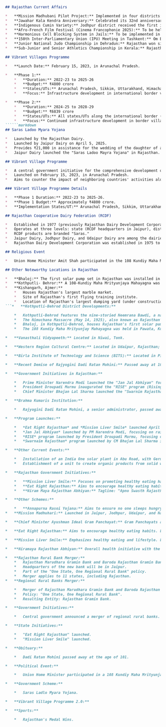 ```markdown
## Rajasthan Current Affairs

*   **Mission Madhubani Pilot Project:** Implemented in four districts: Jaipur, Jodhpur, Udaipur, and Nagaur.
*   **Jawahar Kala Kendra Anniversary:** Celebrated its 32nd anniversary.
*   **Indigenous Cumin Variety:** Jodhpur district received the first indigenous cumin variety.
*   **Afro-French Film Festival (Cinema Francophonie 2025):** To be held in Rajasthan.
*   **Harmonious Cell Blocking System in Jails:** To be implemented in Jaipur, Jodhpur, Bikaner, and Ajmer jails.
*   **150th Inter-Parliamentary Union (IPU) Meeting in Tashkent:** Om Birla represented Rajasthan.
*   **Junior National Judo Championship in Dehradun:** Rajasthan won six medals.
*   **Sub-Junior and Senior Athletics Championship in Kerala:** Rajasthan won 25 medals.

## Vibrant Villages Programme

*   **Launch Date:** February 15, 2023, in Arunachal Pradesh.

*   **Phase 1:**
    *   **Duration:** 2022-23 to 2025-26
    *   **Budget:** ₹4800 crore
    *   **States/UTs:** Arunachal Pradesh, Sikkim, Uttarakhand, Himachal Pradesh, Ladakh
    *   **Focus:** Infrastructure development in international border villages.

*   **Phase 2:**
    *   **Duration:** 2024-25 to 2028-29
    *   **Budget:** ₹6839 crore
    *   **States/UTs:** All states/UTs along the international border (including Rajasthan).
    *   **Focus:** Continued infrastructure development in border villages.
``````markdown
## Saras Ladoo Myara Yojana

*   Launched by the Rajasthan Dairy.
*   Launched by Jaipur Dairy on April 5, 2025.
*   Provides ₹21,000 in assistance for the wedding of the daughter of a registered milk producer.
*   Jaipur Dairy launched the "Saras Ladoo Mayra Yojana" in Rajasthan.

## Vibrant Village Programme

*   A central government initiative for the comprehensive development of villages in border areas.
*   Launched on February 15, 2023, in Arunachal Pradesh.
*   Aims to counter the impact of neighboring countries' activities along international borders, preventing border depopulation and related security risks.

### Vibrant Village Programme Details

*   **Phase 1 Duration:** 2022-23 to 2025-26.
*   **Phase 1 Budget:** Approximately ₹4800 crore.
*   **Implementation States/UT:** Arunachal Pradesh, Sikkim, Uttarakhand, Himachal Pradesh, and one Union Territory. The program aims to address depopulation in border areas due to cross-border tensions and facilitate border security.

## Rajasthan Cooperative Dairy Federation (RCDF)

*   Established in 1977 (previously Rajasthan Dairy Development Corporation).
*   Operates at three levels: state (RCDF headquarters in Jaipur), district (District Milk Producers' Union), and primary/village (Primary Milk Producers).
*   RCDF products are branded "Saras."
*   Jaipur Dairy, Jodhpur Dairy, and Udaipur Dairy are among the dairies distributing Saras products.
*   Rajasthan Dairy Development Corporation was established in 1975 to promote the dairy industry.

## Religious Event

*   Union Home Minister Amit Shah participated in the 108 Kundiy Maha Mrityunjay Rudra Mahayagna in Pawta, Kotputli, Behror on April 6, 2025.

## Other Noteworthy Locations in Rajasthan

*   **Bhaloj:** The first solar pump set in Rajasthan was installed in Bhaloj under the Kusum Yojana.
*   **Kothputli- Behror:** A 108-Kundiy Maha Mrityunjaya Mahayagna was organized in Pawta, Kothputli-Behror, attended by Union Home Minister Amit Shah.
*   **Kishangarh, Ajmer:**
    *   Houses Rajasthan's largest marble market.
    *   Site of Rajasthan's first flying training institute.
    *   Location of Rajasthan's largest dumping yard (under construction).
```*   **Kothputli-Behrod District Developments:**

    *   Kothputli-Behrod features the nine-storied Neemrana Bawdi, a national heritage site since 2018, built by Mansingh.
    *   The Nimuchana Massacre (May 14, 1925), also known as Rajasthan's Jallianwala Bagh massacre, occurred under Chaju Singh's command. Mahatma Gandhi compared it to the Jallianwala Bagh massacre.
    *   Bhaloj, in Kothputli-Behrod, houses Rajasthan's first solar pump set under the Kusum Yojana.
    *   The 108 Kundiy Maha Mrityunjay Mahayagna was held in Pawata, Kothputli-Behrod, attended by Union Home Minister Amit Shah.

*   **Vanasthali Vidyapeeth:** Located in Niwai, Tonk.

*   **Western Region Cultural Centre:** Located in Udaipur, Rajasthan; its patron is the Governor of Rajasthan.

*   **Birla Institute of Technology and Science (BITS):** Located in Pilani, Jhunjhunu.

*   **Recent Demise of Rajyogini Dadi Ratan Mohini:** Passed away at 101; associated with the Brahma Kumaris institute in Abu Road, Sirohi.

*   **Government Initiatives in Rajasthan:**

    *   Prime Minister Narendra Modi launched the "Jan Jal Abhiyan" for rainwater conservation.
    *   President Droupadi Murmu inaugurated the "RISE" program (Rising India through Spiritual Empowerment).
    *   Chief Minister Bhajan Lal Sharma launched the "Swarnim Rajasthan" program in February 2024.

*   **Brahma Kumaris Institution:**

    *   Rajyogini Dadi Ratan Mohini, a senior administrator, passed away. Located in Abu Road, Sirohi.

*   **Program Launches:**

    *   *Eat Right Rajasthan* and *Mission Liver Smile* launched April 7, 2025.
    *   *Jan Jal Abhiyan* launched by PM Narendra Modi, focusing on rainwater conservation.
    *   *RISE* program launched by President Droupadi Murmu, focusing on "Rising India through Spiritual Empowerment".
    *   *Swarnaim Rajasthan* program launched by CM Bhajan Lal Sharma in February 2024.

*   **Other Current Events:**

    *   Installation of an India One solar plant in Abu Road, with German collaboration.
    *   Establishment of a unit to create organic products from solid waste in Abu Road.

*   **Rajasthan Government Initiatives:**

    *   **Mission Liver Smile:** Focuses on promoting healthy eating habits. Launched on April 7th.
    *   **Eat Right Rajasthan:** Aims to encourage healthy eating habits. Launched on April 7th.
    *   **Niram Maya Rajasthan Abhiyan:** Tagline: "Apno Swasth Rajasthan." Launched on April 7th.

*   **Other Schemes:**

    *   **Annapurna Rasoi Yojana:** Aims to ensure no one sleeps hungry.
*   **Mission Madhuhari:** Launched in Jaipur, Jodhpur, Udaipur, and Nagaur districts across 12 hospitals, focusing on diabetes and Hepatitis.

*   **Chief Minister Ayushman Ideal Gram Panchayat:** Gram Panchayats achieving 100% targets receive ₹11 lakh.

*   **Eat Right Rajasthan:** Aims to encourage healthy eating habits. Launched on April 7, 2025.

*   **Mission Liver Smile:** Emphasizes healthy eating and lifestyle. Launched on April 7, 2025.

*   **Niramaya Rajasthan Abhiyan:** Overall health initiative with the tagline "Apno Swasth Rajasthan." Includes Mission Madhuhari, Chief Minister Ayushman Ideal Gram Panchayat, Eat Right Rajasthan, and Mission Liver Smile. Launched on April 7, 2025, by CM Bhajan Lal Sharma and managed by the Food Security and Health Department.

*   **Rajasthan Rural Bank Merger:**
    *   Rajasthan Marudhara Gramin Bank and Baroda Rajasthan Gramin Bank will merge to form Rajasthan Gramin Bank, effective May 1, 2025.
    *   Headquarters of the new bank will be in Jaipur.
    *   Part of the "One State, One Regional Rural Bank" policy.
    *   Merger applies to 11 states, including Rajasthan.
*   **Regional Rural Banks Merger:**

    *   Merger of Rajasthan Marudhara Gramin Bank and Baroda Rajasthan Kshetriya Gramin Bank.
    *   Policy: "One State, One Regional Rural Bank".
    *   Resulting Entity: Rajasthan Gramin Bank.

*   **Government Initiatives:**

    *   Central government announced a merger of regional rural banks.

*   **State Initiatives:**

    *   "Eat Right Rajasthan" launched.
    *   "Mission Liver Smile" launched.

*   **Obituary:**

    *   Dadi Ratan Mohini passed away at the age of 101.

*   **Political Event:**

    *   Union Home Minister participated in a 108 Kundiy Maha Mrityunjaya Rudra Mahayagna.

*   **Government Scheme:**

    *   Saras Ladlo Myara Yojana.

*   **Vibrant Village Programme 2.0:**

*   **Sports:**

    *   Rajasthan's Medal Wins.
